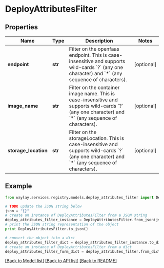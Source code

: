 # DeployAttributesFilter


## Properties

Name | Type | Description | Notes
------------ | ------------- | ------------- | -------------
**endpoint** | **str** | Filter on the openfaas endpoint. This is case-insensitive and supports wild-cards &#x60;?&#x60; (any one character) and &#x60;*&#x60; (any sequence of characters). | [optional] 
**image_name** | **str** | Filter on the container image name. This is case-insensitive and supports wild-cards &#x60;?&#x60; (any one character) and &#x60;*&#x60; (any sequence of characters). | [optional] 
**storage_location** | **str** | Filter on the storageLocation. This is case-insensitive and supports wild-cards &#x60;?&#x60; (any one character) and &#x60;*&#x60; (any sequence of characters). | [optional] 

## Example

```python
from waylay.services.registry.models.deploy_attributes_filter import DeployAttributesFilter

# TODO update the JSON string below
json = "{}"
# create an instance of DeployAttributesFilter from a JSON string
deploy_attributes_filter_instance = DeployAttributesFilter.from_json(json)
# print the JSON string representation of the object
print DeployAttributesFilter.to_json()

# convert the object into a dict
deploy_attributes_filter_dict = deploy_attributes_filter_instance.to_dict()
# create an instance of DeployAttributesFilter from a dict
deploy_attributes_filter_form_dict = deploy_attributes_filter.from_dict(deploy_attributes_filter_dict)
```
[[Back to Model list]](../README.md#documentation-for-models) [[Back to API list]](../README.md#documentation-for-api-endpoints) [[Back to README]](../README.md)


